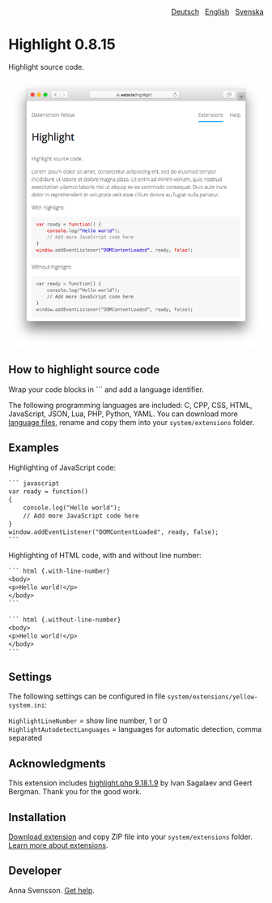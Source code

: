 <p align="right"><a href="README-de.md">Deutsch</a> &nbsp; <a href="README.md">English</a> &nbsp; <a href="README-sv.md">Svenska</a></p>

# Highlight 0.8.15

Highlight source code.

<p align="center"><img src="highlight-screenshot.png?raw=true" alt="Screenshot"></p>

## How to highlight source code

Wrap your code blocks in \`\`\` and add a language identifier.

The following programming languages are included: C, CPP, CSS, HTML, JavaScript, JSON, Lua, PHP, Python, YAML. You can download more [language files](https://github.com/scrivo/highlight.php/tree/master/src/Highlight/languages), rename and copy them into your `system/extensions` folder.

## Examples

Highlighting of JavaScript code:

    ``` javascript
    var ready = function() 
    {
        console.log("Hello world");
        // Add more JavaScript code here
    }
    window.addEventListener("DOMContentLoaded", ready, false);
    ```

Highlighting of HTML code, with and without line number:
    
    ``` html {.with-line-number}
    <body>
    <p>Hello world!</p>
    </body>
    ```

    ``` html {.without-line-number}
    <body>
    <p>Hello world!</p>
    </body>
    ```

## Settings

The following settings can be configured in file `system/extensions/yellow-system.ini`:

`HighlightLineNumber` = show line number, 1 or 0  
`HighlightAutodetectLanguages` = languages for automatic detection, comma separated  

## Acknowledgments

This extension includes [highlight.php 9.18.1.9](https://github.com/scrivo/highlight.php) by Ivan Sagalaev and Geert Bergman. Thank you for the good work.

## Installation

[Download extension](https://github.com/annaesvensson/yellow-highlight/archive/main.zip) and copy ZIP file into your `system/extensions` folder. [Learn more about extensions](https://github.com/annaesvensson/yellow-update).

## Developer

Anna Svensson. [Get help](https://datenstrom.se/yellow/help/).
